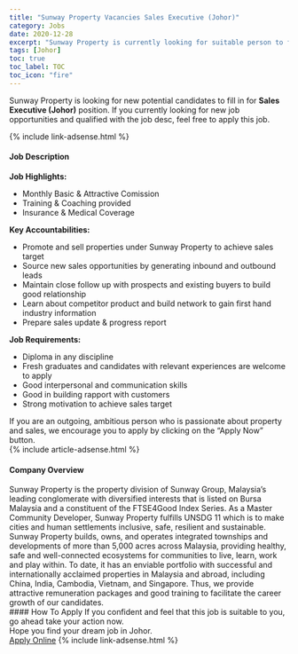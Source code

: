 ```yaml
---
title: "Sunway Property Vacancies Sales Executive (Johor)" 
category: Jobs 
date: 2020-12-28 
excerpt: "Sunway Property is currently looking for suitable person to fill in the Sales Executive (Johor) which positioned at Johor" 
tags: [Johor] 
toc: true 
toc_label: TOC 
toc_icon: "fire" 
--- 
```


<p>Sunway Property is looking for new potential candidates to fill in for <b>Sales Executive (Johor)</b> position. If you currently looking for new job opportunities and qualified with the job desc, feel free to apply this job.
</p>{% include link-adsense.html %} 
<div><div><div><h4>Job Description</h4></div></div><div><div><span><div><div><div><strong>Job Highlights:</strong></div><ul><li>Monthly Basic &amp; Attractive Comission</li><li>Training &amp; Coaching provided</li><li>Insurance &amp; Medical Coverage</li></ul><div><strong>Key Accountabilities:</strong></div><ul><li>Promote and sell properties under Sunway Property to achieve sales target</li><li>Source new sales opportunities by generating inbound and outbound leads</li><li>Maintain close follow up with prospects and existing buyers to build good relationship</li><li>Learn about competitor product and build network to gain first hand industry information</li><li>Prepare sales update &amp; progress report</li></ul><div><strong>Job Requirements:</strong></div><ul><li>Diploma in any discipline</li><li>Fresh graduates and candidates with relevant experiences are welcome to apply</li><li>Good interpersonal and communication skills</li><li>Good in building rapport with customers</li><li>Strong motivation to achieve sales target</li></ul><div>If you are an outgoing, ambitious person who is passionate about property and sales, we encourage you to apply by clicking on the &#8220;Apply Now&#8221; button.</div></div></div></span></div></div></div> 
{% include article-adsense.html %} 
<div><div><div><h4>Company Overview</h4></div></div><div><div><span><div><div>
	Sunway Property is the property division of Sunway Group, Malaysia&#8217;s leading conglomerate with diversified interests that is listed on Bursa Malaysia and a constituent of the FTSE4Good Index Series. As a Master Community Developer, Sunway Property fulfills UNSDG 11 which is to make cities and human settlements inclusive, safe, resilient and sustainable. Sunway Property builds, owns, and operates integrated townships and developments of more than 5,000 acres across Malaysia, providing healthy, safe and well-connected ecosystems for communities to live, learn, work and play within. To date, it has an enviable portfolio with successful and internationally acclaimed properties in Malaysia and abroad, including China, India, Cambodia, Vietnam, and Singapore. Thus, we provide attractive remuneration packages and good training to facilitate the career growth of our candidates.</div></div></span></div></div></div> 
#### How To Apply 
If you confident and feel that this job is suitable to you, go ahead take your action now. <br/> 
Hope you find your dream job in Johor. <br/> 
<a href="https://www.jobstreet.com.my/en/job/sales-executive-johor-4451408?jobId=jobstreet-my-job-4451408&sectionRank=19&token=0~001fbd9c-6e64-4e88-a2d0-369ccad8856b&fr=SRP%20View%20In%20New%20Ta" class="btn btn--info" target="_blank" rel="nofollow noopenner">Apply Online</a> 
{% include link-adsense.html %} 